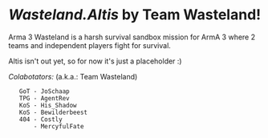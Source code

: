 *Wasteland.Altis* by Team Wasteland!
===================

Arma 3 Wasteland is a harsh survival sandbox mission for ArmA 3 where 2 teams and independent players fight for survival.


Altis isn't out yet, so for now it's just a placeholder :)


*Colabotators:* (a.k.a.: Team Wasteland)

       GoT - JoSchaap
       TPG - AgentRev
       KoS - His_Shadow
       KoS - Bewilderbeest
       404 - Costly
           - MercyfulFate
